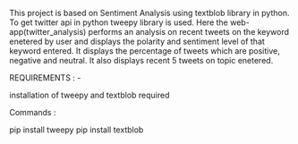 This project is based on Sentiment Analysis using textblob library in python.
To get twitter api in python tweepy library is used.
Here the web-app(twitter_analysis) performs an analysis on recent tweets on the keyword enetered by user and displays the polarity and sentiment level of that keyword entered.
It displays the percentage of tweets which are positive, negative and neutral.
It also displays recent 5 tweets on topic enetered.



REQUIREMENTS  : -

installation of tweepy and textblob required

Commands :

pip install tweepy
pip install textblob


